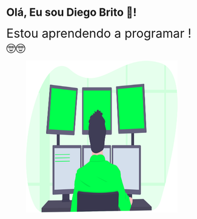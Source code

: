 # Olá, Eu sou Diego Brito 👋! 

 
<font size="6"> Estou aprendendo a programar ! 🤓🤓</font>

<center> 

  <img src="./imagens/programação imagem.svg" width="400" height="400" >
  
</center>
































<!--
**Drb-Diego/Drb-Diego** is a ✨ _special_ ✨ repository because its `README.md` (this file) appears on your GitHub profile.

Here are some ideas to get you started:

- 🔭 I’m currently working on ...
- 🌱 I’m currently learning ...
- 👯 I’m looking to collaborate on ...
- 🤔 I’m looking for help with ...
- 💬 Ask me about ...
- 📫 How to reach me: ...
- 😄 Pronouns: ...
- ⚡ Fun fact: ...
-->
